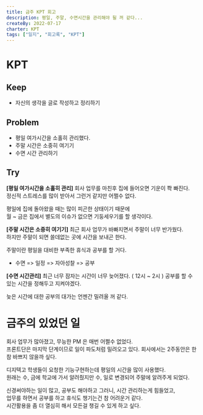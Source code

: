 ```yaml
---
title: 금주 KPT 회고
description: 평일, 주말, 수면시간을 관리해야 될 꺼 같다...
createBy: 2022-07-17
charter: KPT
tags: ["일지", "회고록", "KPT"]
---
```


# KPT

## Keep

-   자신의 생각을 글로 작성하고 정리하기

## Problem

-   평일 여가시간을 소홀히 관리했다.
-   주말 시간은 소중히 여기기
-   수면 시간 관리하기

## Try

**[평일 여가시간을 소홀히 관리]**
회사 업무를 마친후 집에 들어오면 기운이 쫙 빠진다.  
정신적 스트레스를 많이 받아서 그런거 같지만 어쩔수 없다.

평일에 집에 돌아왔을 때는 많이 피곤한 상태이기 때문에  
월 ~ 금은 집에서 별도의 이슈가 없으면 기둥세우기를 할 생각이다.

**[주말 시간은 소중히 여기기]**
최근 회사 업무가 바빠지면서 주말이 너무 반가웠다.  
하지만 주말이 되면 쓸데없는 곳에 시간을 보내곤 한다.

주말이란 평일을 대비한 부족한 휴식과 공부를 할 거다.

-   수면 => 일정 => 자아성찰 => 공부

**[수면 시간관리]**
최근 너무 잠자는 시간이 너무 늦어졌다. ( 12시 ~ 2시 )
공부를 할 수 있는 시간을 정해두고 지켜야겠다.

늦은 시간에 대한 공부의 대가는 언젠간 밀려올 꺼 같다.

# 금주의 있었던 일

회사 업무가 많아졌고, 무능한 PM 은 매번 어쩔수 없었다.  
프론트단은 마지막 단계이므로 일이 파도처럼 밀려오고 있다.
회사에서는 2주동안은 한참 바쁘지 않을까 싶다.

디지텍고 학생들이 요청한 기능구현하는데 평일의 시간을 많이 사용했다.  
원래는 수, 금에 학교에 가서 알려줬지만 수, 일로 변경되어 주말에 알려주게 되었다.

신경써야하는 일이 많고, 공부도 해야하고 그러니, 시간 관리하는게 힘들었고,  
업무를 하면서 공부를 하고 휴식도 챙기는건 참 어려운거 같다.  
시간활용을 좀 더 열심히 해서 모든걸 챙길 수 있게 하고 싶다.
